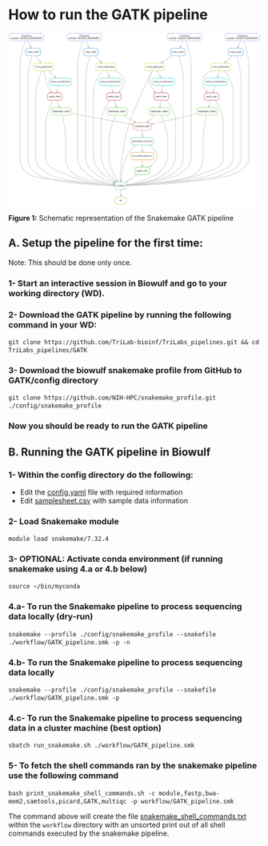 # How to run the GATK pipeline 

![](dag.png)

**Figure 1:** Schematic representation of the Snakemake GATK pipeline

## A. Setup the pipeline for the first time:

Note: This should be done only once.

### 1- Start an interactive session in Biowulf and go to your working directory (WD). 

### 2- Download the GATK pipeline by running the  following command in your WD:
```
git clone https://github.com/TriLab-bioinf/TriLabs_pipelines.git && cd TriLabs_pipelines/GATK
```

### 3- Download the biowulf snakemake profile from GitHub to GATK/config directory
```
git clone https://github.com/NIH-HPC/snakemake_profile.git ./config/snakemake_profile
```

### Now you should be ready to run the GATK pipeline 

## B. Running the GATK pipeline in Biowulf

### 1- Within the config directory do the following:

- Edit the [config.yaml](config/config.yaml) file with required information
- Edit [samplesheet.csv](config/samplesheet.csv) with sample data information

### 2- Load Snakemake module
```
module load snakemake/7.32.4
```

### 3- OPTIONAL: Activate conda environment (if running snakemake using 4.a or 4.b below)
```
source ~/bin/myconda
```

### 4.a- To run the Snakemake pipeline to process sequencing data locally (dry-run)
```
snakemake --profile ./config/snakemake_profile --snakefile ./workflow/GATK_pipeline.smk -p -n
```

### 4.b- To run the Snakemake pipeline to process sequencing data locally
```
snakemake --profile ./config/snakemake_profile --snakefile ./workflow/GATK_pipeline.smk -p
```

### 4.c- To run the Snakemake pipeline to process sequencing data in a cluster machine (best option)
```
sbatch run_snakemake.sh ./workflow/GATK_pipeline.smk
```

### 5- To fetch the shell commands ran by the snakemake pipeline use the following command
```
bash print_snakemake_shell_commands.sh -c module,fastp,bwa-mem2,samtools,picard,GATK,multiqc -p workflow/GATK_pipeline.smk
```
The command above will create the file [snakemake_shell_commands.txt](workflow/snakemake_shell_commands.txt) within the `workflow` directory with an unsorted print out of all shell commands executed by the snakemake pipeline. 

 
